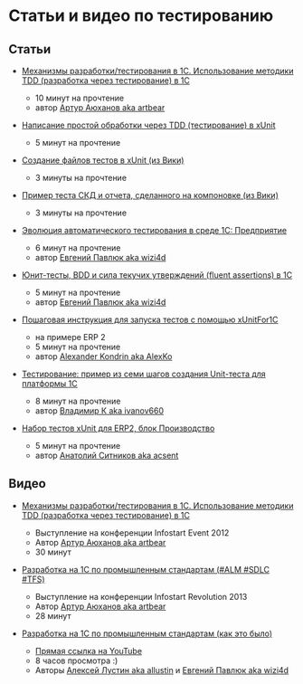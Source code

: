 # Статьи и видео по тестированию

## Статьи

* [Механизмы разработки/тестирования в 1С. Использование методики TDD (разработка через тестирование) в 1С](http://infostart.ru/public/326820/) 
  * 10 минут на прочтение
  * автор [Артур Аюханов aka artbear](https://github.com/artbear)

* [Написание простой обработки через TDD (тестирование) в xUnit](http://infostart.ru/public/323813/) 
  * 5 минут на прочтение

* [Создание файлов тестов в xUnit (из Вики)](Создание-файлов-тестов) 
  * 3 минуты на прочтение

* [Пример теста СКД и отчета, сделанного на компоновке (из Вики)](Пример-теста-СКД-и-отчета,-сделанного-на-компоновке)
  * 3 минуты на прочтение

* [Эволюция автоматического тестирования в среде 1С: Предприятие](http://habrahabr.ru/post/270061/)
  * 6 минут на прочтение
  * автор [Евгений Павлюк aka wizi4d](https://github.com/wizi4d)

* [Юнит-тесты, BDD и сила текучих утверждений (fluent assertions) в 1С](http://habrahabr.ru/post/260013/)
  * 5 минут на прочтение
  * автор [Евгений Павлюк aka wizi4d](https://github.com/wizi4d)

* [Пошаговая инструкция для запуска тестов с помощью xUnitFor1C](https://infostart.ru/public/542747/)
  * на примере ERP 2
  * 5 минут на прочтение
  * автор [Alexander Kondrin aka AlexKo](https://infostart.ru/profile/225850/)

* [Тестирование: пример из семи шагов создания Unit-теста для платформы 1С](https://infostart.ru/public/663808/)
  * 8 минут на прочтение
  * автор [Владимир К aka ivanov660](https://infostart.ru/profile/186921/)

* [Набор тестов xUnit для ERP2, блок Производство](https://infostart.ru/public/517549/)
  * 5 минут на прочтение
  * автор [Анатолий Ситников aka acsent](https://infostart.ru/profile/1613/)

## Видео

* [Механизмы разработки/тестирования в 1С. Использование методики TDD (разработка через тестирование) в 1С](http://www.youtube.com/watch?v=G0ki2deu0ow)
  * Выступление на конференции Infostart Event 2012
  * Автор [Артур Аюханов aka artbear](https://github.com/artbear)
  * 30 минут

* [Разработка на 1С по промышленным стандартам (#ALM #SDLC #TFS)](http://www.youtube.com/watch?v=jvfJXSDSEoc)
  * Выступление на конференции Infostart Revolution 2013
  * Автор [Артур Аюханов aka artbear](https://github.com/artbear)
  * 28 минут

* [Разработка на 1С по промышленным стандартам (как это было)](http://infostart.ru/public/328695/)
  * [Прямая ссылка на YouTube](http://www.youtube.com/watch?v=D8qZVTWWUGQ&feature=youtu.be&list=PL2zlgf113YhH0FKguKTuwVOjh5t3XnPs5)
  * 8 часов просмотра :)
  * Авторы [Алексей Лустин aka allustin](https://github.com/allustin) и [Евгений Павлюк aka wizi4d](https://github.com/wizi4d)